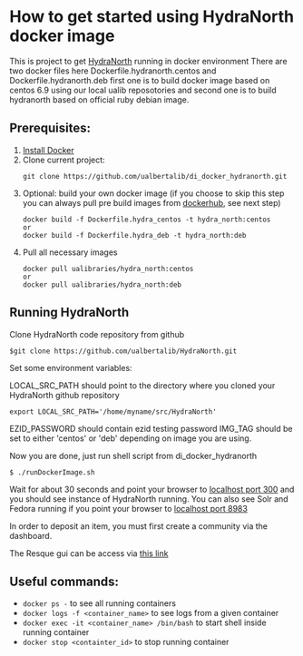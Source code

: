 # How to get started using HydraNorth docker image

This is project to get [HydraNorth](https://github.com/ualbertalib/HydraNorth) running in docker environment
There are two docker files here Dockerfile.hydranorth.centos and Dockerfile.hydranorth.deb first one is to
build docker image based on centos 6.9 using our local ualib reposotories and second one is to build
hydranorth based on official ruby debian image.

## Prerequisites:

  1. [Install Docker](https://docs.docker.com/engine/installation/)
  2. Clone current project:
     ```shell
     git clone https://github.com/ualbertalib/di_docker_hydranorth.git
     ```
  3. Optional: build your own docker image
     (if you choose to skip this step you can always pull pre build
     images from [dockerhub](https://hub.docker.com/), see next step)
     ```shell
     docker build -f Dockerfile.hydra_centos -t hydra_north:centos
     or
     docker build -f Dockerfile.hydra_deb -t hydra_north:deb
     ```
  4. Pull all necessary images
     ```shell
     docker pull ualibraries/hydra_north:centos
     or
     docker pull ualibraries/hydra_north:deb
     ```

##  Running HydraNorth

  Clone HydraNorth code repository from github

  ```shell
  $git clone https://github.com/ualbertalib/HydraNorth.git
  ```

  Set some environment variables:

  LOCAL_SRC_PATH should point to the directory where you cloned your HydraNorth github repository

  ```shell
  export LOCAL_SRC_PATH='/home/myname/src/HydraNorth'
  ```

  EZID_PASSWORD should contain ezid testing password
  IMG_TAG should be set to either 'centos' or 'deb' depending on image you are using.

  Now you are done, just run shell script from di_docker_hydranorth

  ```shell
  $ ./runDockerImage.sh
  ```

  Wait for about 30 seconds and point your browser to [localhost port 300](http://localhost:3000) and you
  should see instance of HydraNorth running. You can also see Solr and Fedora running if you point your
  browser to  [localhost port 8983](http://localhost:8983)

  In order to deposit an item, you must first create a community via the dashboard.

  The Resque gui can be access  via [this link](http://localhost:3000/admin/queues/overview)




## Useful commands:

 * `docker ps -`                                 to see all running containers
 * `docker logs -f <container_name>`             to see logs from a given container
 * `docker exec -it <container_name> /bin/bash`  to start shell inside running container
 * `docker stop <containter_id>`                 to stop running container

